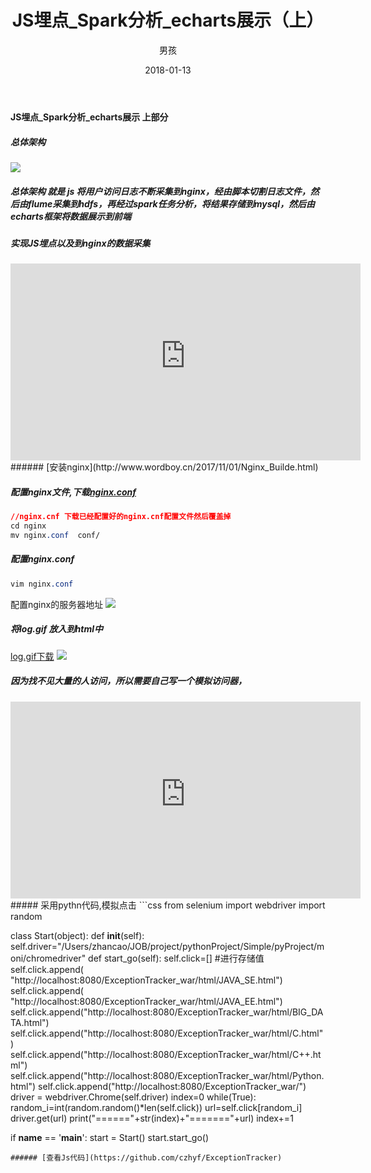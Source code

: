 ﻿---
layout: post
title: 'JS埋点_Spark分析_echarts展示（上）'
date: 2018-01-13
author: 男孩
tags: spark
---
#### JS埋点_Spark分析_echarts展示 上部分
##### 总体架构
![](http://mgimg-ali.oss-cn-beijing.aliyuncs.com/project/spark/js%E5%9F%8B%E7%82%B9%E5%88%86%E6%9E%90/stage.png)
##### 总体架构 就是 js 将用户访问日志不断采集到nginx，经由脚本切割日志文件，然后由flume采集到hdfs，再经过spark任务分析，将结果存储到mysql，然后由echarts框架将数据展示到前端
##### 实现JS埋点以及到nginx的数据采集
<iframe width="560" height="315" src="http://mgimg-ali.oss-cn-beijing.aliyuncs.com/project/spark/js%E5%9F%8B%E7%82%B9%E5%88%86%E6%9E%90/JS.mp4" frameborder="0" allowfullscreen></iframe>
###### [安装nginx](http://www.wordboy.cn/2017/11/01/Nginx_Builde.html)

##### 配置nginx文件,下载[nginx.conf](http://mgimg-ali.oss-cn-beijing.aliyuncs.com/project/spark/js%E5%9F%8B%E7%82%B9%E5%88%86%E6%9E%90/nginx.conf)
```css
//nginx.cnf 下载已经配置好的nginx.cnf配置文件然后覆盖掉
cd nginx
mv nginx.conf  conf/
```
##### 配置nginx.conf
```css
vim nginx.conf
```
配置nginx的服务器地址
![](http://mgimg-ali.oss-cn-beijing.aliyuncs.com/project/spark/js%E5%9F%8B%E7%82%B9%E5%88%86%E6%9E%90/I1%24%7E53%5BCP%28%5BRQ%29QQK%291H%5BYJ.png)
##### 将log.gif 放入到html中
[log.gif下载](http://mgimg-ali.oss-cn-beijing.aliyuncs.com/project/spark/js%E5%9F%8B%E7%82%B9%E5%88%86%E6%9E%90/log.gif)
![](http://mgimg-ali.oss-cn-beijing.aliyuncs.com/project/spark/js%E5%9F%8B%E7%82%B9%E5%88%86%E6%9E%90/log_up.PNG)

##### 因为找不见大量的人访问，所以需要自己写一个模拟访问器，
<iframe width="560" height="315" src="http://mgimg-ali.oss-cn-beijing.aliyuncs.com/project/spark/js%E5%9F%8B%E7%82%B9%E5%88%86%E6%9E%90/moni.mp4" frameborder="0" allowfullscreen></iframe>
##### 采用pythn代码,模拟点击
```css
from  selenium import webdriver
import random

class Start(object):
    def __init__(self):
        self.driver="/Users/zhancao/JOB/project/pythonProject/Simple/pyProject/moni/chromedriver"
    def start_go(self):
        self.click=[]
        #进行存储值
        self.click.append( "http://localhost:8080/ExceptionTracker_war/html/JAVA_SE.html")
        self.click.append( "http://localhost:8080/ExceptionTracker_war/html/JAVA_EE.html")
        self.click.append("http://localhost:8080/ExceptionTracker_war/html/BIG_DATA.html")
        self.click.append("http://localhost:8080/ExceptionTracker_war/html/C.html")
        self.click.append("http://localhost:8080/ExceptionTracker_war/html/C++.html")
        self.click.append("http://localhost:8080/ExceptionTracker_war/html/Python.html")
        self.click.append("http://localhost:8080/ExceptionTracker_war/")
        driver = webdriver.Chrome(self.driver)
        index=0
        while(True):
            random_i=int(random.random()*len(self.click))
            url=self.click[random_i]
            driver.get(url)
            print("======"+str(index)+"======="+url)
            index+=1

if __name__ == '__main__':
    start = Start()
    start.start_go()


```
###### [查看Js代码](https://github.com/czhyf/ExceptionTracker)
